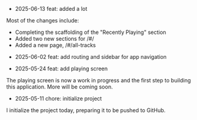 - 2025-06-13 feat: added a lot 

 Most of the changes include:
* Completing the scaffolding of the "Recently Playing" section
* Added two new sections for /#/
* Added a new page, /#/all-tracks

- 2025-06-02 feat: add routing and sidebar for app navigation 

 
- 2025-05-24 feat: add playing screen 

 The playing screen is now a work in progress and the first step to
building this application. More will be coming soon.

- 2025-05-11 chore: initialize project 

 I initialize the project today, preparing it to be pushed to GitHub.
